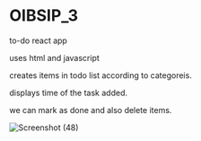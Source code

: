# OIBSIP_3
to-do react app 

uses html and javascript

creates items in todo list according to categoreis.

displays time of the task added.

we can mark as done and also delete items.


![Screenshot (48)](https://github.com/raksha1408/OIBSIP_3/assets/84089427/f5b2b32a-945e-4913-81c0-c1106af6666f)
